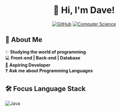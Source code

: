 <div align="center">

# 👋 Hi, I'm Dave!

[![GitHub](https://img.shields.io/badge/-Davedev-181717?style=for-the-badge&logo=github&logoColor=white)](https://github.com/Davedev)
[![Computer Science](https://img.shields.io/badge/-Computer%20Science-00599C?style=for-the-badge&logo=c&logoColor=white)](https://github.com/Davedev)
</div>

## 🚀 About Me

✨ **Studying the world of programming**  
💻 **Front-end | Back-end | Database**  
🚀 **Aspiring Developer**  
❓ **Ask me about Programming Languages**

## 🛠 Focus Language Stack
![Java](https://img.shields.io/badge/java-%23ED8B00.svg?style=for-the-badge&logo=openjdk&logoColor=white)
